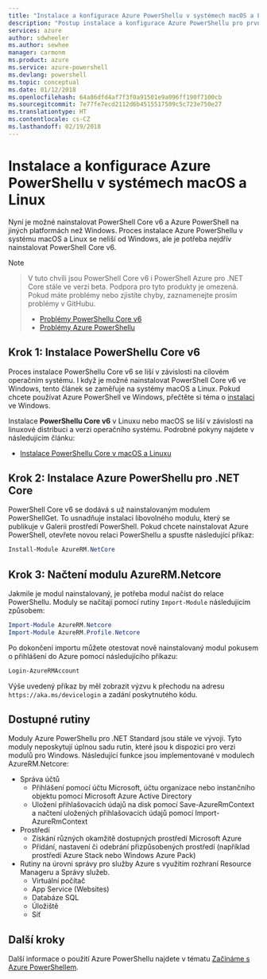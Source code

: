 ```yaml
---
title: "Instalace a konfigurace Azure PowerShellu v systémech macOS a Linux | Dokumentace Microsoftu"
description: "Postup instalace a konfigurace Azure PowerShellu pro první použití v systému macOS nebo Linux"
services: azure
author: sdwheeler
ms.author: sewhee
manager: carmonm
ms.product: azure
ms.service: azure-powershell
ms.devlang: powershell
ms.topic: conceptual
ms.date: 01/12/2018
ms.openlocfilehash: 64a86dfd4af7f3f0a91501e9a096ff190f7100cb
ms.sourcegitcommit: 7e77fe7ecd2112d6b4515517509c5c723e750e27
ms.translationtype: HT
ms.contentlocale: cs-CZ
ms.lasthandoff: 02/19/2018
---
```

# <a name="install-and-configure-azure-powershell-on-macos-and-linux"></a>Instalace a konfigurace Azure PowerShellu v systémech macOS a Linux

Nyní je možné nainstalovat PowerShell Core v6 a Azure PowerShell na jiných platformách než Windows.
Proces instalace Azure PowerShellu v systému macOS a Linux se neliší od Windows, ale je potřeba nejdřív nainstalovat PowerShell Core v6.

> [!NOTE]

> V tuto chvíli jsou PowerShell Core v6 i PowerShell Azure pro .NET Core stále ve verzi beta.
> Podpora pro tyto produkty je omezená. Pokud máte problémy nebo zjistíte chyby, zaznamenejte prosím problémy v GitHubu.
>
> * [Problémy PowerShellu Core v6](https://github.com/PowerShell/PowerShell/issues)
> * [Problémy Azure PowerShellu](https://github.com/azure/azure-docs-powershell/issues)

## <a name="step-1-install-powershell-core-v6"></a>Krok 1: Instalace PowerShellu Core v6

Proces instalace PowerShellu Core v6 se liší v závislosti na cílovém operačním systému.
I když je možné nainstalovat PowerShell Core v6 ve Windows, tento článek se zaměřuje na systémy macOS a Linux. Pokud chcete používat Azure PowerShell ve Windows, přečtěte si téma o [instalaci](./install-azurerm-ps.md) ve Windows.

Instalace **PowerShellu Core v6** v Linuxu nebo macOS se liší v závislosti na linuxové distribuci a verzi operačního systému.
Podrobné pokyny najdete v následujícím článku:

- [Instalace PowerShellu Core v macOS a Linuxu](/powershell/scripting/setup/installing-powershell-core-on-macos-and-linux)

## <a name="step-2-install-azure-powershell-for-net-core"></a>Krok 2: Instalace Azure PowerShellu pro .NET Core

PowerShell Core v6 se dodává s už nainstalovaným modulem PowerShellGet. To usnadňuje instalaci libovolného modulu, který se publikuje v Galerii prostředí PowerShell. Pokud chcete nainstalovat Azure PowerShell, otevřete novou relaci PowerShellu a spusťte následující příkaz:

```powershell
Install-Module AzureRM.NetCore
```

## <a name="step-3-load-the-azurermnetcore-module"></a>Krok 3: Načtení modulu AzureRM.Netcore

Jakmile je modul nainstalovaný, je potřeba modul načíst do relace PowerShellu. Moduly se načítají pomocí rutiny `Import-Module` následujícím způsobem:

```powershell
Import-Module AzureRM.Netcore
Import-Module AzureRM.Profile.Netcore
```

Po dokončení importu můžete otestovat nově nainstalovaný modul pokusem o přihlášení do Azure pomocí následujícího příkazu:

```powershell
Login-AzureRMAccount
```

Výše uvedený příkaz by měl zobrazit výzvu k přechodu na adresu `https://aka.ms/devicelogin` a zadání poskytnutého kódu.

## <a name="available-cmdlets"></a>Dostupné rutiny

Moduly Azure PowerShellu pro .NET Standard jsou stále ve vývoji. Tyto moduly neposkytují úplnou sadu rutin, které jsou k dispozici pro verzi modulů pro Windows. Následující funkce jsou implementované v modulech AzureRM.Netcore:

* Správa účtů
  - Přihlášení pomocí účtu Microsoft, účtu organizace nebo instančního objektu pomocí Microsoft Azure Active Directory
  - Uložení přihlašovacích údajů na disk pomocí Save-AzureRmContext a načtení uložených přihlašovacích údajů pomocí Import-AzureRmContext
* Prostředí
  - Získání různých okamžitě dostupných prostředí Microsoft Azure
  - Přidání, nastavení či odebrání přizpůsobených prostředí (například prostředí Azure Stack nebo Windows Azure Pack)
* Rutiny na úrovni správy pro služby Azure s využitím rozhraní Resource Manageru a Správy služeb.
  - Virtuální počítač
  - App Service (Websites)
  - Databáze SQL
  - Úložiště
  - Síť

## <a name="next-steps"></a>Další kroky

Další informace o použití Azure PowerShellu najdete v tématu [Začínáme s Azure PowerShellem](get-started-azureps.md).
